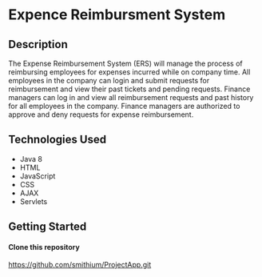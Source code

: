 # Expence Reimbursment System

## Description 
The Expense Reimbursement System (ERS) will manage the process of reimbursing employees for expenses incurred while on company time. All employees in the company can login and submit requests for reimbursement and view their past tickets and pending requests. Finance managers can log in and view all reimbursement requests and past history for all employees in the company. Finance managers are authorized to approve and deny requests for expense reimbursement.

## Technologies Used

- Java 8
- HTML
- JavaScript
- CSS
- AJAX
- Servlets

## Getting Started
#### Clone this repository
https://github.com/smithium/ProjectApp.git

